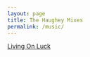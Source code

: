 ```yaml
---
layout: page
title: The Haughey Mixes
permalink: /music/
---
```


<a href="http://google.com" target="_blank">Living On Luck</a>